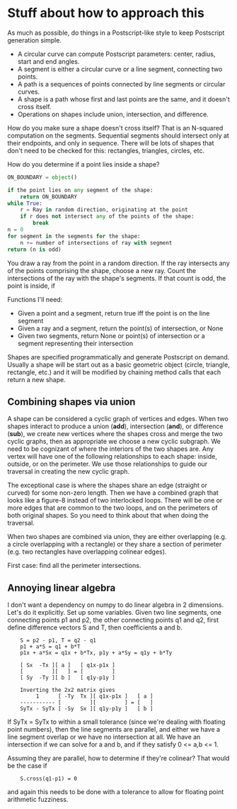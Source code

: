 Stuff about how to approach this
==

As much as possible, do things in a Postscript-like style to keep Postscript generation simple.

* A circular curve can compute Postscript parameters: center, radius, start and end angles.
* A segment is either a circular curve or a line segment, connecting two points.
* A path is a sequences of points connected by line segments or circular curves.
* A shape is a path whose first and last points are the same, and it doesn't cross itself.
* Operations on shapes include union, intersection, and difference.

How do you make sure a shape doesn't cross itself? That is an N-squared computation on the segments.
Sequential segments should intersect only at their endpoints, and only in sequence. There will be
lots of shapes that don't need to be checked for this: rectangles, triangles, circles, etc.

How do you determine if a point lies inside a shape?
```python
ON_BOUNDARY = object()

if the point lies on any segment of the shape:
    return ON_BOUNDARY
while True:
    r = Ray in random direction, originating at the point
    if r does not intersect any of the points of the shape:
        break
n = 0
for segment in the segments for the shape:
    n += number of intersections of ray with segment
return (n is odd)
```

You draw a ray from the point in a random direction.
If the ray intersects any of the points comprising the shape, choose a new ray. Count the intersections
of the ray with the shape's segments. If that count is odd, the point is inside, if

Functions I'll need:

* Given a point and a segment, return true iff the point is on the line segment
* Given a ray and a segment, return the point(s) of intersection, or None
* Given two segments, return None or point(s) of intersection or a segment representing their intersection

Shapes are specified programmatically and generate Postscript on demand. Usually a shape will be
start out as a basic geometric object (circle, triangle, rectangle, etc.) and it will be modified
by chaining method calls that each return a new shape.

Combining shapes via union
--

A shape can be considered a cyclic graph of vertices and edges. When two shapes interact to produce
a union (__add__), intersection (__and__), or difference (__sub__), we create new vertices where the
shapes cross and merge the two cyclic graphs, then as appropriate we choose a new cyclic subgraph.
We need to be cognizant of where the interiors of the two shapes are. Any vertex will have one of
the following relationships to each shape: inside, outside, or on the perimeter. We use those
relationships to guide our traversal in creating the new cyclic graph.

The exceptional case is where the shapes share an edge (straight or curved) for some non-zero
length. Then we have a combined graph that looks like a figure-8 instead of two interlocked loops.
There will be one or more edges that are common to the two loops, and on the perimeters of both
original shapes. So you need to think about that when doing the traversal.

When two shapes are combined via union, they are either overlapping (e.g. a circle overlapping
with a rectangle) or they share a section of perimeter (e.g. two rectangles have overlapping colinear edges).

First case: find all the perimeter intersections.

Annoying linear algebra
--

I don't want a dependency on numpy to do linear algebra in 2 dimensions. Let's do it explicitly.
Set up some variables. Given two line segments, one connecting points p1 and p2, the other connecting
points q1 and q2, first define difference vectors S and T, then coefficients a and b.
```
    S = p2 - p1, T = q2 - q1
    p1 + a*S = q1 + b*T
    p1x + a*Sx = q1x + b*Tx, p1y + a*Sy = q1y + b*Ty

    [ Sx  -Tx ][ a ]   [ q1x-p1x ]
    [         ][   ] = [         ]
    [ Sy  -Ty ][ b ]   [ q1y-p1y ]

    Inverting the 2x2 matrix gives
         1      [ -Ty  Tx ][ q1x-p1x ]   [ a ]
    ----------- [         ][         ] = [   ]
    SyTx - SyTx [ -Sy  Sx ][ q1y-p1y ]   [ b ]
```

If SyTx = SyTx to within a small tolerance (since we're dealing with floating point numbers), then the
line segments are parallel, and either we have a line segment overlap or we have no intersection at all.
We have an intersection if we can solve for a and b, and if they satisfy 0 <= a,b <= 1.

Assuming they are parallel, how to determine if they're colinear? That would be the case if
```
    S.cross(q1-p1) = 0
```
and again this needs to be done with a tolerance to allow for floating point arithmetic fuzziness.
